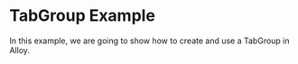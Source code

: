 TabGroup Example
================

In this example, we are going to show how to create and use a TabGroup in Alloy.